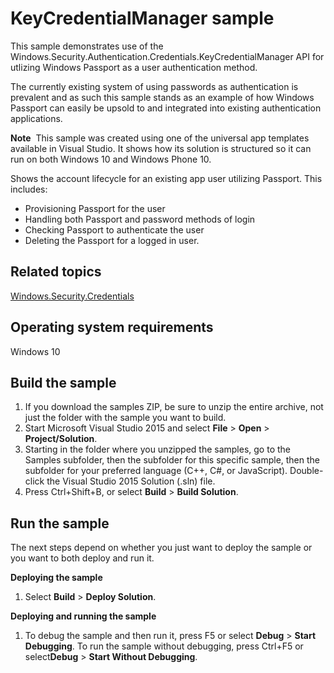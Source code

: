 <!---
  category: IdentitySecurityAndEncryption
  samplefwlink: http://go.microsoft.com/fwlink/p/?LinkId=620557&clcid=0x409
--->

# KeyCredentialManager sample

This sample demonstrates use of the Windows.Security.Authentication.Credentials.KeyCredentialManager API for utlizing Windows Passport as a user authentication method.

The currently existing system of using passwords as authentication is prevalent and as such this sample stands as an example of how Windows Passport can easily be upsold to and integrated into existing authentication applications.

**Note**  This sample was created using one of the universal app templates available in Visual Studio. It shows how its solution is structured so it can run on both Windows 10 and Windows Phone 10.

Shows the account lifecycle for an existing app user utilizing Passport. This includes: 
- Provisioning Passport for the user
- Handling both Passport and password methods of login
- Checking Passport to authenticate the user
- Deleting the Passport for a logged in user.

Related topics
--------------
[Windows.Security.Credentials](http://msdn.microsoft.com/library/windows/apps/br227089)

Operating system requirements
-----------------------------

Windows 10

Build the sample
----------------

1. If you download the samples ZIP, be sure to unzip the entire archive, not just the folder with the sample you want to build. 
2. Start Microsoft Visual Studio 2015 and select **File** \> **Open** \> **Project/Solution**.
3. Starting in the folder where you unzipped the samples, go to the Samples subfolder, then the subfolder for this specific sample, then the subfolder for your preferred language (C++, C#, or JavaScript). Double-click the Visual Studio 2015 Solution (.sln) file.
4. Press Ctrl+Shift+B, or select **Build** \> **Build Solution**.

Run the sample
--------------

The next steps depend on whether you just want to deploy the sample or you want to both deploy and run it.

**Deploying the sample**

1.  Select **Build** \> **Deploy Solution**.

**Deploying and running the sample**

1.  To debug the sample and then run it, press F5 or select **Debug** \> **Start Debugging**. To run the sample without debugging, press Ctrl+F5 or select**Debug** \> **Start Without Debugging**.
